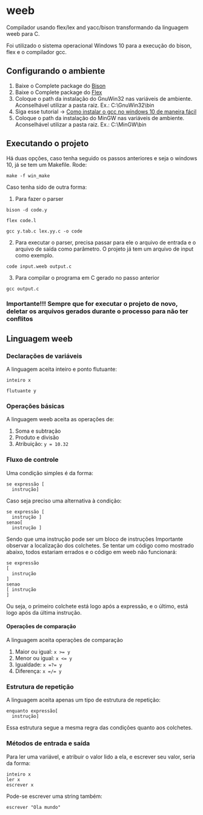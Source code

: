 # weeb
Compilador usando flex/lex and yacc/bison transformando da linguagem weeb para C.

Foi utilizado o sistema operacional Windows 10 para a execução do bison, flex e o compilador gcc. 

## Configurando o ambiente

1. Baixe o Complete package do [Bison](http://gnuwin32.sourceforge.net/packages/bison.htm)
2. Baixe o Complete package do [Flex](http://gnuwin32.sourceforge.net/packages/flex.htm)
3. Coloque o path da instalação do GnuWin32 nas variáveis de ambiente. Aconselhável utilizar a pasta raiz. Ex.: C:\GnuWin32\bin
4. Siga esse tutorial -> [Como instalar o gcc no windows 10 de maneira fácil](https://dev.to/gamegods3/how-to-install-gcc-in-windows-10-the-easier-way-422j)
5. Coloque o path da instalação do MinGW nas variáveis de ambiente. Aconselhável utilizar a pasta raiz. Ex.: C:\MinGW\bin

## Executando o projeto

Há duas opções, caso tenha seguido os passos anteriores e seja o windows 10, já se tem um Makefile. Rode:
```shell
make -f win_make
```

Caso tenha sido de outra forma:

1. Para fazer o parser
  ```shell
  bison -d code.y
  ```
  ```shell
  flex code.l
  ```
  ```shell
  gcc y.tab.c lex.yy.c -o code
  ```
2. Para executar o parser, precisa passar para ele o arquivo de entrada e o arquivo de saída como parâmetro. O projeto já tem um arquivo de input como exemplo.
  ```shell
  code input.weeb output.c
  ```
3. Para compilar o programa em C gerado no passo anterior
  ```shell
  gcc output.c
  ```

### Importante!!! Sempre que for executar o projeto de novo, deletar os arquivos gerados durante o processo para não ter conflitos

## Linguagem weeb

### Declarações de variáveis

A linguagem aceita inteiro e ponto flutuante:

`inteiro x`

`flutuante y`

### Operações básicas

A linguagem weeb aceita as operações de:
1. Soma e subtração
2. Produto e divisão
3. Atribuição: `y = 10.32`

### Fluxo de controle

Uma condição simples é da forma:

```
se expressão [
  instrução]
```

Caso seja preciso uma alternativa à condição:

```
se expressão [
  instrução ]
senao[
  instrução ]
```
Sendo que uma instrução pode ser um bloco de instruções
Importante observar a localização dos colchetes. Se tentar um código como mostrado abaixo, todos estariam errados e o código em weeb não funcionará:
```
se expressão 
[
  instrução
]
senao
[ instrução 
]
```

Ou seja, o primeiro colchete está logo após a expressão, e o último, está logo após da última instrução.

#### Operações de comparação

A linguagem aceita operações de comparação
1. Maior ou igual:
`x >= y`
2. Menor ou igual:
`x <= y`
2. Igualdade:
`x =?= y`
2. Diferença:
`x =/= y`

### Estrutura de repetição

A linguagem aceita apenas um tipo de estrutura de repetição:
```
enquanto expressão[
  instrução]
```

Essa estrutura segue a mesma regra das condições quanto aos colchetes.

### Métodos de entrada e saída

Para ler uma variável, e atribuir o valor lido a ela, e escrever seu valor, seria da forma:
```
inteiro x
ler x
escrever x
```

Pode-se escrever uma string também:
```
escrever "Ola mundo"
```
